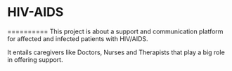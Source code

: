 # HIV-AIDS
==========
This project is about a support and communication platform for affected and infected patients with HIV/AIDS.

It entails caregivers like Doctors, Nurses and Therapists that play a big role in offering support.